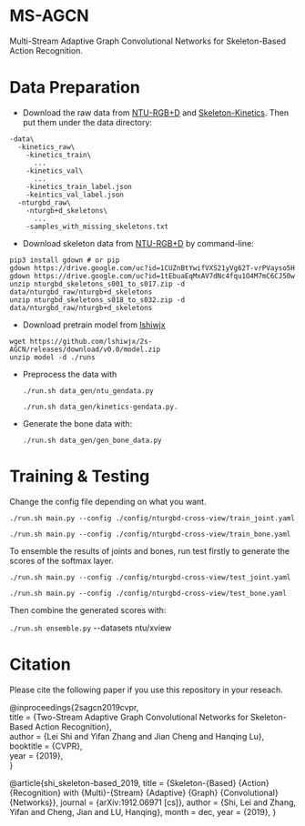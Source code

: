 # MS-AGCN
Multi-Stream Adaptive Graph Convolutional Networks for Skeleton-Based Action Recognition.

# Data Preparation

- Download the raw data from [NTU-RGB+D](https://github.com/shahroudy/NTURGB-D) and [Skeleton-Kinetics](https://github.com/yysijie/st-gcn). Then put them under the data directory:

```
-data\  
  -kinetics_raw\  
    -kinetics_train\
      ...
    -kinetics_val\
      ...
    -kinetics_train_label.json
    -keintics_val_label.json
  -nturgbd_raw\  
    -nturgb+d_skeletons\
      ...
    -samples_with_missing_skeletons.txt
```

[https://github.com/shahroudy/NTURGB-D]: NTU-RGB+D
[https://github.com/yysijie/st-gcn]: Skeleton-Kinetics


- Download skeleton data from [NTU-RGB+D](https://github.com/shahroudy/NTURGB-D) by command-line:
```
pip3 install gdown # or pip
gdown https://drive.google.com/uc?id=1CUZnBtYwifVXS21yVg62T-vrPVayso5H
gdown https://drive.google.com/uc?id=1tEbuaEqMxAV7dNc4fqu1O4M7mC6CJ50w
unzip nturgbd_skeletons_s001_to_s017.zip -d data/nturgbd_raw/nturgb+d_skeletons
unzip nturgbd_skeletons_s018_to_s032.zip -d data/nturgbd_raw/nturgb+d_skeletons
```

- Download pretrain model from [lshiwjx](https://github.com/lshiwjx)

```
wget https://github.com/lshiwjx/2s-AGCN/releases/download/v0.0/model.zip
unzip model -d ./runs
```

- Preprocess the data with

  `./run.sh data_gen/ntu_gendata.py`
  
  `./run.sh data_gen/kinetics-gendata.py.`

- Generate the bone data with: 
  
  `./run.sh data_gen/gen_bone_data.py`
    
# Training & Testing

Change the config file depending on what you want.


  `./run.sh main.py --config ./config/nturgbd-cross-view/train_joint.yaml`

  `./run.sh main.py --config ./config/nturgbd-cross-view/train_bone.yaml`

To ensemble the results of joints and bones, run test firstly to generate the scores of the softmax layer. 

  `./run.sh main.py --config ./config/nturgbd-cross-view/test_joint.yaml`

  `./run.sh main.py --config ./config/nturgbd-cross-view/test_bone.yaml`

Then combine the generated scores with: 

  `./run.sh ensemble.py` --datasets ntu/xview
    
# Citation
Please cite the following paper if you use this repository in your reseach.

  @inproceedings{2sagcn2019cvpr,  
        title     = {Two-Stream Adaptive Graph Convolutional Networks for Skeleton-Based Action Recognition},  
        author    = {Lei Shi and Yifan Zhang and Jian Cheng and Hanqing Lu},  
        booktitle = {CVPR},  
        year      = {2019},  
  }
  
  @article{shi_skeleton-based_2019,
      title = {Skeleton-{Based} {Action} {Recognition} with {Multi}-{Stream} {Adaptive} {Graph} {Convolutional} {Networks}},
      journal = {arXiv:1912.06971 [cs]},
      author = {Shi, Lei and Zhang, Yifan and Cheng, Jian and LU, Hanqing},
      month = dec,
      year = {2019},
  }
